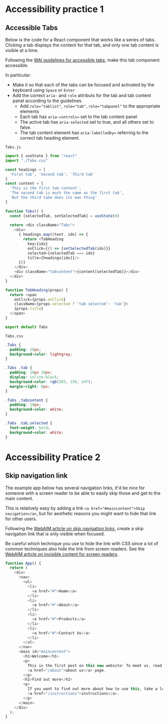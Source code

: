 # Accessibility practice 1

## Accessible Tabs

Below is the code for a React component that works like a series of tabs. Clicking a tab displays the content for that tab, and only one tab content is visible at a time.

Following the [WAI guidelines for accessible tabs](https://www.w3.org/WAI/ARIA/apg/patterns/tabpanel/), make this tab component accessible.

In particular:
* Make it so that each of the tabs can be focused and activated by the keyboard using `Space` or `Enter`
* Add the correct `aria-` and `role` attributs for the tab and tab content panel according to the guidelines.
  * Add `role="tablist"`, `role="tab"`, `role="tabpanel"` to the appropriate elements
  * Each tab has `aria-controls=` set to the tab content panel
  * The active tab has `aria-selected` set to true, and all others set to false.
  * The tab content element has `aria-labelledby=` referring to the correct tab heading element.

`Tabs.js`

```js
import { useState } from "react"
import "./Tabs.css"

const headings = [
  'First tab', 'Second tab', 'Third tab'
]
const content = [
  'This is the first tab content',
  'The second tab is much the same as the first tab',
  'But the third tabe does its own thing'
]

function Tabs() {
  const [selectedTab, setSelectedTab] = useState(0)
  
  return <div className="Tabs">
    <div>
      { headings.map((text, idx) => {
        return <TabHeading
          key={idx}
          onClick={() => {setSelectedTab(idx)}}
          selected={selectedTab === idx}
          title={headings[idx]}/>
      })}
    </div>
    <div className="tabcontent">{content[selectedTab]}</div>
  </div>
}

function TabHeading(props) {
  return <span
    onClick={props.onClick}
    className={props.selected ? 'tab selected': 'tab'}>
    {props.title}
  </span>
}

export default Tabs
```

`Tabs.css`
```css
.Tabs {
  padding: 10px;
  background-color: lightgray;
}

.Tabs .tab {
  padding: 10px 20px;
  display: inline-block;
  background-color: rgb(203, 236, 247);
  margin-right: 6px;
}

.Tabs .tabcontent {
  padding: 10px;
  background-color: white;
}

.Tabs .tab.selected {
  font-weight: bold;
  background-color: white;
}
```



# Accessibility Pratice 2

## Skip navigation link

The example app below has several navigation links, it'd be nice for someone with a screen reader to be able to easily skip those and get to the main content.

This is relatively easy by adding a link `<a href="#maincontent">Skip navigation</a>`, but for aesthetic reasons you might want to hide that link for other users.

Following the [WebAIM article on skip navigation links](https://webaim.org/techniques/skipnav/), create a skip navigation link that is only visible when focused.

Be careful which technique you use to hide the link with CSS since a lot of common techniques also hide the link from screen readers. See the [WebAIM article on invisible content for screen readers](https://webaim.org/techniques/css/invisiblecontent/).

```js
function App() {
  return (
    <div>
      <nav>
        <ul>
          <li>
            <a href="#">Home</a>
          </li>
          <li>
            <a href="#">About</a>
          </li>
          <li>
            <a href="#">Products</a>
          </li>
          <li>
            <a href="#">Contact Us</a>
          </li>
        </ul>
      </nav>
      <main id="maincontent">
        <h1>Welcome</h1>
        <p>
          This is the first post on this new website! To meet us, read our{" "}
          <a href="/about">about us</a> page.
        </p>
        <h2>Find out more</h2>
        <p>
          If you want to find out more about how to use this, take a look at the{" "}
          <a href="/instructions">instructions</a>.
        </p>
      </main>
    </div>
  );
}
```
